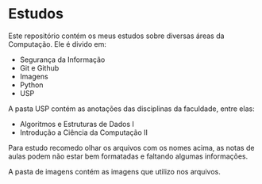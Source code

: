 # Estudos
Este repositório contém os meus estudos sobre diversas áreas da Computação.
Ele é divido em:
- Segurança da Informação
- Git e Github
- Imagens
- Python
- USP

A pasta USP contém as anotações das disciplinas da faculdade, entre elas:
- Algoritmos e Estruturas de Dados I
- Introdução a Ciência da Computação II

Para estudo recomedo olhar os arquivos com os nomes acima, as notas de aulas podem não estar bem formatadas e faltando algumas informações. 
 
A pasta de imagens contém as imagens que utilizo nos arquivos.
